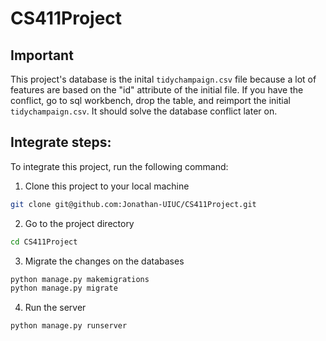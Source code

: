 # CS411Project

## Important
This project's database is the inital ```tidychampaign.csv``` file because a lot of features are based on the "id" attribute of the initial file.
If you have the conflict, go to sql workbench, drop the table, and reimport the initial ```tidychampaign.csv```. It should solve the database conflict later on.

## Integrate steps:
To integrate this project, run the following command:

1. Clone this project to your local machine

```bash 
git clone git@github.com:Jonathan-UIUC/CS411Project.git
```

2. Go to the project directory

```bash 
cd CS411Project
```

3. Migrate the changes on the databases

```bash 
python manage.py makemigrations
python manage.py migrate
```

4. Run the server

```bash 
python manage.py runserver
```
